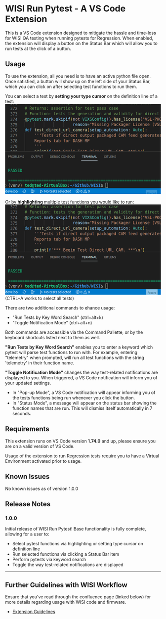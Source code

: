 # WISI Run Pytest - A VS Code Extension

This is a VS Code extension designed to mitigate the hassle and time-loss for WISI QA testing when running pytests for Regression.
When enabled, the extension will display a button on the Status Bar which will allow you to run tests at the click of a button.

## Usage

To use the extension, all you need is to have an active python file open. 
Once satisfied, a button will show up on the left side of your Status Bar, which you can click on after selecting test functions to run them.

You can select a test by **setting your type cursor** on the definition line of a test:
![Singe Test Demo](images/SingleTestDemo.gif)

Or by **highlighting** multiple test functions you would like to run:
![Highlighted Test Demo](images/HighlightTestDemo.gif)
(CTRL+A works to select all tests)


There are two additional commands to ehance usage:
- "Run Tests by Key Word Search" (ctrl+alt+k)
- "Toggle Notification Mode"     (ctrl+alt+n)

Both commands are accessible via the Command Pallette, or by the keyboard shortcuts listed next to them as well.

**"Run Tests by Key Word Search"** enables you to enter a keyword which pytest will parse test functions to run with.
For example, entering "telemetry" when prompted, will run all test functions with the string 'telemetry' in their function name.

**"Toggle Notification Mode"** changes the way test-related notifications are displayed to you. When triggered, a VS Code notification will inform you of your
updated settings. 
- In "Pop-up Mode", a VS Code notification will appear informing you of the tests functions being run whenever you click the button.
- In "Status Mode", a message will appear on the status bar showing the function names that are run. This will dismiss itself automatically in 7 seconds.

## Requirements

This extension runs on VS Code version **1.74.0** and up, please ensure you are on a valid version of VS Code.

Usage of the extension to run Regression tests require you to have a Virtual Environment activated prior to usage.


## Known Issues

No known issues as of version 1.0.0

## Release Notes

### 1.0.0

Initial release of WISI Run Pytest! Base functionality is fully complete, allowing for a user to:

- Select pytest functions via highlighting or setting type cursor on definition line
- Run selected functions via clicking a Status Bar item
- Perform pytests via keyword search
- Toggle the way test-related notifications are displayed

---

## Further Guidelines with WISI Workflow

Ensure that you've read through the confluence page (linked below) for more details regarding usage with WISI code and firmware.

* [Extension Guidelines](https://code.visualstudio.com/api/references/extension-guidelines)

